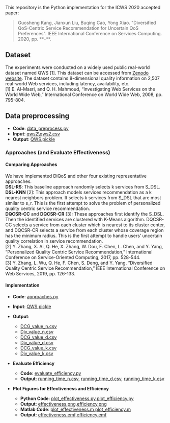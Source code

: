 This repository is the Python implementation for the ICWS 2020 accepted paper:
> Guosheng Kang, Jianxun Liu, Buqing Cao, Yong Xiao. "Diversified QoS-Centric Service Recommendation for Uncertain QoS Preferences". IEEE International Conference on Services Computing. 2020, pp. \*\*-\*\*.

## Dataset
The experiments were conducted on a widely used public real-world dataset named QWS [1]. This dataset can be accessed from [Zenodo website](https://zenodo.org/record/3557008#.XpmwmsgzaUn). The dataset contains 8-dimensional quality information on 2,507 real-world Web services, including latency, availability, etc.  
[1] E. Al-Masri, and Q. H. Mahmoud, “Investigating Web Services on the World Wide Web,” International Conference on World Wide Web, 2008, pp. 795-804.

## Data preprocessing
* **Code**: [data_preprocess.py](data_preprocess.py)
* **Input**: [qws2\\qws2.csv]([qws2/qws2.csv)
* **Output**: [QWS.pickle](QWS.pickle)
  
### Approaches (and Evaluate Effectiveness)
#### Comparing Approaches
We have implemented DiQoS and other four existing representative approaches.  
**DSL-RS**: This baseline approach randomly selects k services from S_DSL.  
**DSL-KNN** [2]: This approach models services recommendation as a k nearest neighbors problem. It selects k services from S_DSL that are most similar to s_r. This is the first attempt to solve the problem of personalized quality centric service recommendation.  
**DQCSR-CC** and **DQCSR-CR** [3]: These approaches first identify the S_DSL. Then the identified services are clustered with K-Means algorithm. DQCSR-CC selects a service from each cluster which is nearest to its cluster center, and DQCSR-CR selects a service from each cluster whose coverage region has the minimum radius. This is the first attempt to handle users’ uncertain quality correlation in service recommendation.  
[2] Y. Zhang, X. Ai, Q. He, X. Zhang, W. Dou, F. Chen, L. Chen, and Y. Yang, “Personalized Quality Centric Service Recommendation,” International Conference on Service-Oriented Computing, 2017, pp. 528-544.  
[3] Y. Zhang, L. Wu, Q. He, F. Chen, S. Deng, and Y. Yang, “Diversified Quality Centric Service Recommendation,” IEEE International Conference on Web Services, 2019, pp. 126-133.
#### Implementation
* **Code**: [approaches.py](approaches.py)
* **Input**: [QWS.pickle](QWS.pickle)
* **Output**:
  * [DCG_value_n.csv](DCG_value_n.csv)
  * [Div_value_n.csv](Div_value_n.csv)
  * [DCG_value_d.csv](DCG_value_d.csv)
  * [Div_value_d.csv](Div_value_d.csv)
  * [DCG_value_k.csv](DCG_value_k.csv)
  * [Div_value_k.csv](Div_value_k.csv)
  
* **Evaluate Efficiency**
  * **Code**: [evaluate_efficiency.py](evaluate_efficiency.py)
  * **Output**: [running_time_n.csv](running_time_n.csv), [running_time_d.csv](running_time_d.csv), [running_time_k.csv](running_time_k.csv)
  
* **Plot Figures for Effectiveness and Efficiency**
  * **Python Code**: [plot_effectiveness.py](plot_effectiveness.py),[plot_efficiency.py](plot_efficiency.py)
  * **Output**: [effectiveness.png](effectiveness.png),[efficiency.png](efficiency.png)
   * **Matlab Code**: [plot_effectiveness.m](plot_effectiveness.m),[plot_efficiency.m](plot_efficiency.m)
  * **Output**: [effectiveness.emf](effectiveness.emf),[efficiency.emf](efficiency.emf)

